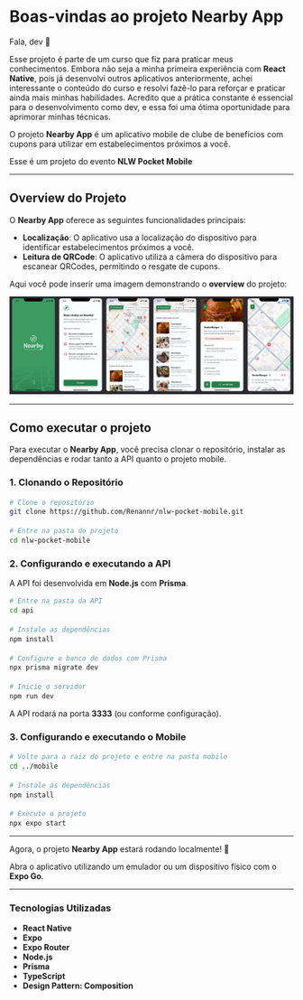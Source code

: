 # Boas-vindas ao projeto Nearby App

Fala, dev 👋

Esse projeto é parte de um curso que fiz para praticar meus conhecimentos. Embora não seja a minha primeira experiência com **React Native**, pois já desenvolvi outros aplicativos anteriormente, achei interessante o conteúdo do curso e resolvi fazê-lo para reforçar e praticar ainda mais minhas habilidades. Acredito que a prática constante é essencial para o desenvolvimento como dev, e essa foi uma ótima oportunidade para aprimorar minhas técnicas.

O projeto **Nearby App** é um aplicativo mobile de clube de benefícios com cupons para utilizar em estabelecimentos próximos a você.

Esse é um projeto do evento **NLW Pocket Mobile**

---

## Overview do Projeto

O **Nearby App** oferece as seguintes funcionalidades principais:

- **Localização**: O aplicativo usa a localização do dispositivo para identificar estabelecimentos próximos a você.
- **Leitura de QRCode**: O aplicativo utiliza a câmera do dispositivo para escanear QRCodes, permitindo o resgate de cupons.

Aqui você pode inserir uma imagem demonstrando o **overview** do projeto:

![Overview do Projeto](./imagens/overview_app.JPG)

---

## Como executar o projeto

Para executar o **Nearby App**, você precisa clonar o repositório, instalar as dependências e rodar tanto a API quanto o projeto mobile.

### **1. Clonando o Repositório**

```bash
# Clone o repositório
git clone https://github.com/Renannr/nlw-pocket-mobile.git

# Entre na pasta do projeto
cd nlw-pocket-mobile
```

### **2. Configurando e executando a API**

A API foi desenvolvida em **Node.js** com **Prisma**.

```bash
# Entre na pasta da API
cd api

# Instale as dependências
npm install

# Configure o banco de dados com Prisma
npx prisma migrate dev

# Inicie o servidor
npm run dev
```

A API rodará na porta **3333** (ou conforme configuração).

### **3. Configurando e executando o Mobile**

```bash
# Volte para a raiz do projeto e entre na pasta mobile
cd ../mobile

# Instale as dependências
npm install

# Execute o projeto
npx expo start
```

---

Agora, o projeto **Nearby App** estará rodando localmente! 🚀

Abra o aplicativo utilizando um emulador ou um dispositivo físico com o **Expo Go**.

---

### Tecnologias Utilizadas

- **React Native**
- **Expo**
- **Expo Router**
- **Node.js**
- **Prisma**
- **TypeScript**
- **Design Pattern: Composition**

